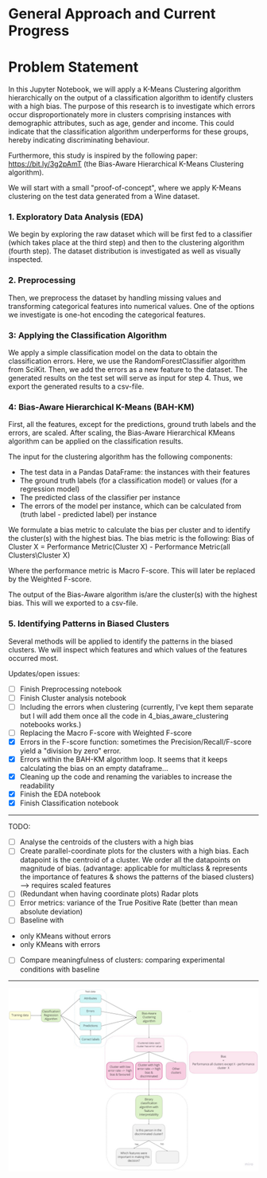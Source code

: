 # General Approach and Current Progress


# Problem Statement
In this Jupyter Notebook, we will apply a K-Means Clustering algorithm hierarchically on the output of a classification algorithm to identify clusters with a high bias. The purpose of this research is to investigate which errors occur disproportionately more in clusters comprising instances with demographic attributes, such as age, gender and income. This could indicate that the classification algorithm underperforms for these groups, hereby indicating discriminating behaviour.

Furthermore, this study is inspired by the following paper: https://bit.ly/3g2pAmT (the Bias-Aware Hierarchical K-Means Clustering algorithm). 

We will start with a small "proof-of-concept", where we apply K-Means clustering on the test data generated from a Wine dataset.

### 1. Exploratory Data Analysis (EDA)
We begin by exploring the raw dataset which will be first fed to a classifier (which takes place at the third step) and then to the clustering algorithm (fourth step). The dataset distribution is investigated as well as visually inspected. 

### 2. Preprocessing 
Then, we preprocess the dataset by handling missing values and transforming categorical features into numerical values. One of the options we investigate is one-hot encoding the categorical features.


### 3: Applying the Classification Algorithm  
We apply a simple classification model on the data to obtain the classification errors. Here, we use the RandomForestClassifier algorithm from SciKit. Then, we add the errors as a new feature to the dataset.
The generated results on the test set will serve as input for step 4. Thus, we export the generated results to a csv-file. 

### 4: Bias-Aware Hierarchical K-Means (BAH-KM)
First, all the features, except for the predictions, ground truth labels and the errors, are scaled. After scaling, the Bias-Aware Hierarchical KMeans algorithm can be applied on the classification results. 

The input for the clustering algorithm has the following components:
- The test data in a Pandas DataFrame: the instances with their features 
- The ground truth labels (for a classification model) or values (for a regression model)
- The predicted class of the classifier per instance
- The errors of the model per instance, which can be calculated from (truth label - predicted label) per instance

We formulate a bias metric to calculate the bias per cluster and to identify the cluster(s) with the highest bias. 
The bias metric is the following:
Bias of Cluster X = Performance Metric(Cluster X) - Performance Metric(all Clusters\Cluster X)

Where the performance metric is Macro F-score. This will later be replaced by the Weighted F-score.

The output of the Bias-Aware algorithm is/are the cluster(s) with the highest bias. This will we exported to a csv-file. 


### 5. Identifying Patterns in Biased Clusters
Several methods will be applied to identify the patterns in the biased clusters. We will inspect which features and which values of the features occurred most. 


Updates/open issues:

- [ ] Finish Preprocessing notebook
- [ ] Finish Cluster analysis notebook
- [ ] Including the errors when clustering (currently, I've kept them separate but I will add them once all the code in 4_bias_aware_clustering notebooks works.)
- [ ] Replacing the Macro F-score with  Weighted F-score 
- [x] Errors in the F-score function: sometimes the Precision/Recall/F-score yield a "division by zero" error. 
- [x] Errors within the BAH-KM algorithm loop. It seems that it keeps calculating the bias on an empty dataframe...
- [x] Cleaning up the code and renaming the variables to increase the readability 
- [x] Finish the EDA notebook
- [x] Finish Classification notebook
------
TODO:
- [ ] Analyse the centroids of the clusters with a high bias
- [ ] Create parallel-coordinate plots for the clusters with a high bias. Each datapoint is the centroid of a cluster. We order all the datapoints on magnitude of bias. (advantage: applicable for multiclass & represents the importance of features & shows the patterns of the biased clusters) --> requires scaled features
- [ ] (Redundant when having coordinate plots) Radar plots
- [ ] Error metrics: variance of the True Positive Rate (better than mean absolute deviation)
- [ ] Baseline with 
* only KMeans without errors
* only KMeans with errors
- [ ] Compare meaningfulness of clusters: comparing experimental conditions with baseline 
 -----

 ![plot test 1](./Images/Bias_Workflow.jpg)